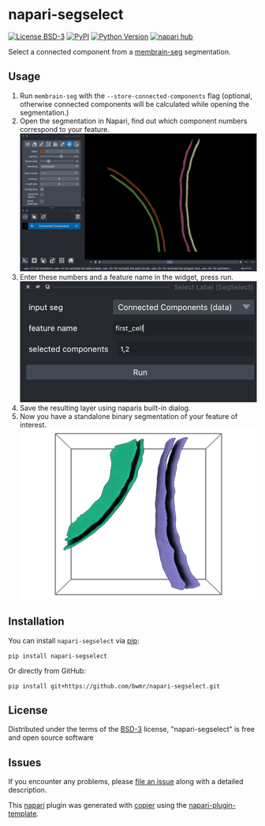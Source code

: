 # napari-segselect

[![License BSD-3](https://img.shields.io/pypi/l/napari-segselect.svg?color=green)](https://github.com/bwmr/napari-segselect/raw/main/LICENSE)
[![PyPI](https://img.shields.io/pypi/v/napari-segselect.svg?color=green)](https://pypi.org/project/napari-segselect)
[![Python Version](https://img.shields.io/pypi/pyversions/napari-segselect.svg?color=green)](https://python.org)
[![napari hub](https://img.shields.io/endpoint?url=https://api.napari-hub.org/shields/napari-segselect)](https://napari-hub.org/plugins/napari-segselect)

Select a connected component from a [membrain-seg](https://github.com/teamtomo/membrain-seg) segmentation.

## Usage

1. Run `membrain-seg` with the `--store-connected-components` flag (optional, otherwise connected components will be calculated while opening the segmentation.)
2. Open the segmentation in Napari, find out which component numbers correspond to your feature.
    ![Label Layer](images/image2.png)
3. Enter these numbers and a feature name in the widget, press run. 
    ![Widget](images/image3.png)
4. Save the resulting layer using naparis built-in dialog. 
5. Now you have a standalone binary segmentation of your feature of interest.
    ![Output](images/image4.png)


## Installation

You can install `napari-segselect` via [pip]:

    pip install napari-segselect
   
Or directly from GitHub:

    pip install git+https://github.com/bwmr/napari-segselect.git


## License

Distributed under the terms of the [BSD-3] license,
"napari-segselect" is free and open source software

## Issues

If you encounter any problems, please [file an issue] along with a detailed description.

This [napari] plugin was generated with [copier] using the [napari-plugin-template].


[napari]: https://github.com/napari/napari
[copier]: https://copier.readthedocs.io/en/stable/
[@napari]: https://github.com/napari
[BSD-3]: http://opensource.org/licenses/BSD-3-Clause
[napari-plugin-template]: https://github.com/napari/napari-plugin-template

[file an issue]: https://github.com/bwmr/napari-segselect/issues

[napari]: https://github.com/napari/napari
[pip]: https://pypi.org/project/pip/
